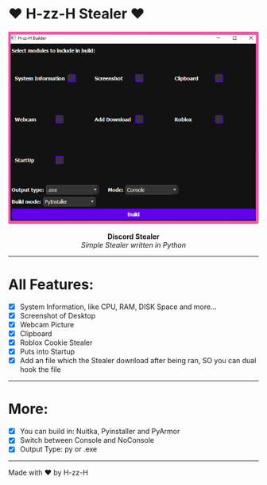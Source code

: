 # ❤ H-zz-H Stealer ❤

<p align="center">
</p>

<p align="center">
  <img src="https://raw.githubusercontent.com/H-zz-H69/H-zz-H-Stealer/refs/heads/main/pictures/picture.png" alt="Image" />
</p>

<p align="center">
  <b>Discord Stealer</b><br>
  <i>Simple Stealer written in Python</i>
</p>

---

# All Features:
- [x] System Information, like CPU, RAM, DISK Space and more...
- [x] Screenshot of Desktop
- [x] Webcam Picture
- [x] Clipboard
- [x] Roblox Cookie Stealer
- [x] Puts into Startup
- [x] Add an file which the Stealer download after being ran, SO you can dual hook the file

---

# More:
- [x] You can build in: Nuitka, Pyinstaller and PyArmor
- [x] Switch between Console and NoConsole
- [x] Output Type: py or .exe

---

Made with ❤ by H-zz-H
